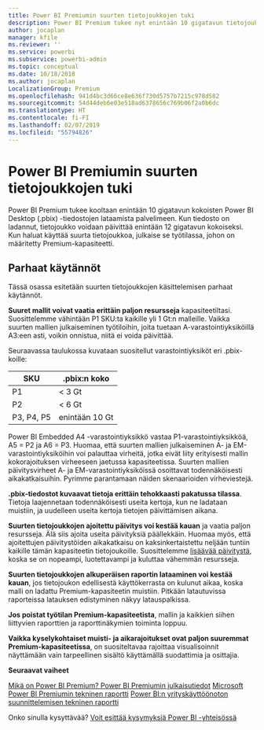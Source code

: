 ```yaml
---
title: Power BI Premiumin suurten tietojoukkojen tuki
description: Power BI Premium tukee nyt enintään 10 gigatavun tietojoukkoja.
author: jocaplan
manager: kfile
ms.reviewer: ''
ms.service: powerbi
ms.subservice: powerbi-admin
ms.topic: conceptual
ms.date: 10/18/2018
ms.author: jocaplan
LocalizationGroup: Premium
ms.openlocfilehash: 941d4bc3d66ce8e636f730d5757b7215c978d582
ms.sourcegitcommit: 54d44deb6e03e518ad6378656c769b06f2a0b6dc
ms.translationtype: HT
ms.contentlocale: fi-FI
ms.lasthandoff: 02/07/2019
ms.locfileid: "55794826"
---
```

# <a name="power-bi-premium-support-for-large-datasets"></a>Power BI Premiumin suurten tietojoukkojen tuki

Power BI Premium tukee kooltaan enintään 10 gigatavun kokoisten Power BI Desktop (.pbix) -tiedostojen lataamista palvelimeen. Kun tiedosto on ladannut, tietojoukko voidaan päivittää enintään 12 gigatavun kokoiseksi. Kun haluat käyttää suurta tietojoukkoa, julkaise se työtilassa, johon on määritetty Premium-kapasiteetti.
 
## <a name="best-practices"></a>Parhaat käytännöt

Tässä osassa esitetään suurten tietojoukkojen käsittelemisen parhaat käytännöt.

**Suuret mallit voivat vaatia erittäin paljon resursseja** kapasiteetiltasi. Suosittelemme vähintään P1 SKU:ta kaikille yli 1 Gt:n malleille. Vaikka suurten mallien julkaiseminen työtiloihin, joita tuetaan A-varastointiyksiköillä A3:een asti, voikin onnistua, niitä ei voida päivittää.

Seuraavassa taulukossa kuvataan suositellut varastointiyksiköt eri .pbix-koille:

   |SKU  |.pbix:n koko   |
   |---------|---------|
   |P1    | < 3 Gt        |
   |P2    | < 6 Gt        |
   |P3, P4, P5    | enintään 10 Gt   |

Power BI Embedded A4 -varastointiyksikkö vastaa P1-varastointiyksikköä, A5 = P2 ja A6 = P3. Huomaa, että suurten mallien julkaiseminen A- ja EM-varastointiyksiköihin voi palauttaa virheitä, jotka eivät liity erityisesti mallin kokorajoituksen virheeseen jaetussa kapasiteetissa. Suurten mallien päivitysvirheet A- ja EM-varastointiyksiköissä osoittavat todennäköisesti aikakatkaisuihin. Pyrimme parantamaan näiden skenaarioiden virheviestejä.

**.pbix-tiedostot kuvaavat tietoja erittäin tehokkaasti pakatussa tilassa**. Tietoja laajennetaan todennäköisesti useita kertoja, kun ne ladataan muistiin, ja uudelleen useita kertoja tietojen päivittämisen aikana.

**Suurten tietojoukkojen ajoitettu päivitys voi kestää kauan** ja vaatia paljon resursseja. Älä siis ajoita useita päivityksiä päällekkäin. Huomaa myös, että ajoitettujen päivitystöiden aikakatkaisu on kaksinkertaistettu neljään tuntiin kaikille tämän kapasiteetin tietojoukoille. Suosittelemme [lisäävää päivitystä](service-premium-incremental-refresh.md), koska se on nopeampi, luotettavampi ja kuluttaa vähemmän resursseja.

**Suurten tietojoukkojen alkuperäisen raportin lataaminen voi kestää kauan**, jos tietojoukon edellisestä käyttökerrasta on kulunut aikaa, koska malli on ladattu Premium-kapasiteetin muistiin. Pitkään latautuvissa raporteissa latauksen edistyminen näkyy latauspalkissa.

**Jos poistat työtilan Premium-kapasiteetista**, mallin ja kaikkien siihen liittyvien raporttien ja raporttinäkymien toiminta loppuu.

**Vaikka kyselykohtaiset muisti- ja aikarajoitukset ovat paljon suuremmat Premium-kapasiteetissa**, on suositeltavaa rajoittaa visualisoinnit näyttämään vain tarpeellinen sisältö käyttämällä suodattimia ja osittajia.

**Seuraavat vaiheet**

[Mikä on Power BI Premium? ](service-premium.md)
[Power BI Premiumin julkaisutiedot](service-premium-release-notes.md)
[Microsoft Power BI Premiumin tekninen raportti](https://aka.ms/pbipremiumwhitepaper)
[Power BI:n yrityskäyttöönoton suunnittelemisen tekninen raportti](https://aka.ms/pbienterprisedeploy)

Onko sinulla kysyttävää? [Voit esittää kysymyksiä Power BI -yhteisössä](https://community.powerbi.com/)
